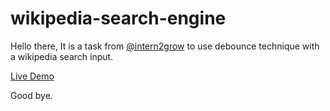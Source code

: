 # wikipedia-search-engine

Hello there, It is a task from <a href="https://github.com/intern2grow">@intern2grow</a> to use debounce technique with a wikipedia search input.

<a href="https://omaralshaafii.github.io/wikipedia-search-engine/">Live Demo</a>

Good bye.

